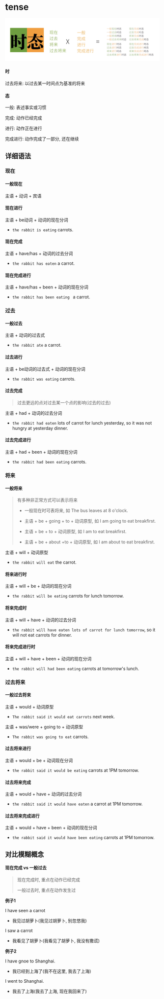 # tense

![image-20200822155714159](image-20200822155714159.png)

#### 时

过去将来: 以过去某一时间点为基准的将来

#### 态

一般: 表述事实或习惯

完成: 动作已经完成

进行: 动作正在进行

完成进行: 动作完成了一部分, 还在继续

## 详细语法

### 现在

#### 一般现在

主语 + 动词 + 宾语

#### 现在进行

主语 + be动词 + 动词的现在分词

* `the rabbit is eating` carrots. 

#### 现在完成

主语 + have/has + 动词的过去分词

* `the rabbit has eaten` a carrot.

#### 现在完成进行

主语 + have/has + been + 动词的现在分词

* `the rabbit has been eating ` a carrot.

### 过去

#### 一般过去

主语 + 动词的过去式

* `the rabbit ate` a carrot.

#### 过去进行

主语 + be动词的过去式 + 动词的现在分词

* `the rabbit was eating` carrots.

#### 过去完成

> 过去更远的点对过去某一个点的影响(过去的过去)

主语 + had + 动词的过去分词

* `the rabbit had eaten` lots of carrot for lunch yesterday, so it was not hungry at yesterday dinner. 

#### 过去完成进行

主语 + had + been + 动词的现在分词

* `the rabbit had been eating` carrots.

### 将来

#### 一般将来

> 有多种非正常方式可以表示将来
>
> * 一般现在时可表将来, 如 The bus leaves at 8 o'clock.
>
> * 主语 + be + going + to + 动词原型, 如 I am going to eat breakfirst.
>
> * 主语 + be + to  + 动词原型, 如 I am to eat breakfirst.
>
> * 主语 + be + about +to + 动词原型, 如 I am about to eat breakfirst.

主语 + will + 动词原型

* `the rabbit will eat` the carrot.

#### 将来进行时

主语 + will + be + 动词的现在分词

* `the rabbit will be eating` carrots for lunch tomorrow.

#### 将来完成时

主语 + will + have + 动词的过去分词

* `the rabbit will have eaten lots of carrot for lunch tomorrow`, so it will not eat carrots for dinner.

#### 将来完成进行时

主语 + will + have + been + 动词的现在分词

* `the rabbit will had been eating` carrots at tomorrow's lunch.

### 过去将来

#### 一般过去将来

主语 + would + 动词原型

* `The rabbit said it would eat carrots` next week.

主语 + was/were + going to + 动词原型

* `The rabbit was going to eat` carrots.

#### 过去将来进行

主语 + would + be + 动词现在分词

* `the rabbit said it would be eating` carrots at 1PM tomorrow.

#### 过去将来完成

主语 + would + have + 动词的过去分词

* `the rabbit said it would have eaten` a carrot at 1PM tomorrow.

#### 过去将来完成进行

主语 + would + have + been + 动词的现在分词

* `the rabbit said it would have been eating` carrots at 1PM tomorrow.

## 对比模糊概念

#### 现在完成 vs 一般过去

> 现在完成时, 重点在动作已经完成
>
> 一般过去时, 重点在动作发生过

**例子1**

I have seen a carrot

* 我见过胡萝卜(我见过胡萝卜, 别忽悠我)

I saw a carrot

* 我看见了胡萝卜(我看见了胡萝卜, 我没有撒谎)

**例子2**

I have gnoe to Shanghai.

* 我已经到上海了(我不在这里, 我去了上海)

I went to Shanghai.

* 我去了上海(我去了上海, 现在我回来了)
